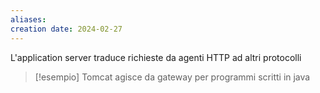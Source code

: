 ```yaml
---
aliases: 
creation date: 2024-02-27
---
```


L'application server traduce richieste da agenti HTTP ad altri protocolli

>[!esempio] 
>Tomcat agisce da gateway per programmi scritti in java
